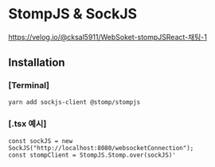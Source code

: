 # StompJS & SockJS

https://velog.io/@cksal5911/WebSoket-stompJSReact-채팅-1


## Installation
#### 

### [Terminal]

```bash
yarn add sockjs-client @stomp/stompjs
```

### [.tsx 예시]
```tsx
const sockJS = new SockJS("http://localhost:8080/websocketConnection");
const stompClient = StompJS.Stomp.over(sockJS)'
```
